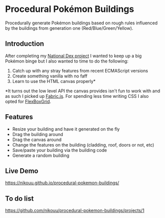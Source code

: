 # Procedural Pokémon Buildings

Procedurally generate Pokémon buildings based on rough rules influenced by the buildings from generation one (Red/Blue/Green/Yellow). 

## Introduction
After completing my [National Dex project](https://www.nikouusitalo.com/blog/making-a-living-dex-part-1-a-lifelong-dream/) I wanted to keep up a big Pokémon binge but I also wanted to time to do the following:
1. Catch up with any stray features from recent ECMAScript versions
2. Create something vanilla with no faff
3. Learn to use the HTML canvas properly*

*It turns out the low level API the canvas provides isn't fun to work with and as such I picked up [Fabric.js](http://fabricjs.com/). 
For spending less time writing CSS I also opted for [FlexBoxGrid](http://flexboxgrid.com/).

## Features
- Resize your building and have it generated on the fly
- Drag the building around
- Drag the canvas around
- Change the features on the building (cladding, roof, doors or not, etc)
- Save/paste your building via the building code
- Generate a random building

## Live Demo
https://nikouu.github.io/procedural-pokemon-buildings/

## To do list
https://github.com/nikouu/procedural-pokemon-buildings/projects/1
